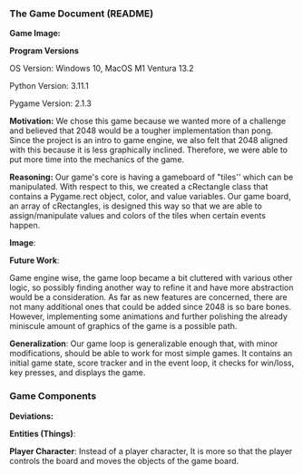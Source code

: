 ﻿### The Game Document (README)
**Game Image:**





















**Program Versions**

OS Version: Windows 10, MacOS M1 Ventura 13.2

Python Version: 3.11.1

Pygame Version: 2.1.3

**Motivation:** We chose this game because we wanted more of a challenge and believed that 2048 would be a tougher implementation than pong. Since the project is an intro to game engine, we also felt that 2048 aligned with this because it is less graphically inclined. Therefore, we were able to put more time into the mechanics of the game. 

**Reasoning:** Our game's core is having a gameboard of "tiles'' which can be manipulated. With respect to this, we created a cRectangle class that contains a Pygame.rect object, color, and value variables. Our game board, an array of cRectangles, is designed this way so that we are able to assign/manipulate values and colors of the tiles when certain events happen.



**Image**:

**Future Work**:

Game engine wise, the game loop became a bit cluttered with various other logic, so possibly finding another way to refine it and have more abstraction would be a consideration. As far as new features are concerned, there are not many additional ones that could be added since 2048 is so bare bones. However, implementing some animations and further polishing the already miniscule amount of graphics of the game is a possible path. 

**Generalization**: Our game loop is generalizable enough that, with minor modifications, should be able to work for most simple games. It contains an initial game state, score tracker and in the event loop, it checks for win/loss, key presses, and displays the game. 
### Game Components
**Deviations:**

**Entities (Things)**: 

**Player Character**: Instead of a player character, It is more so that the player controls the board and moves the objects of the game board.


